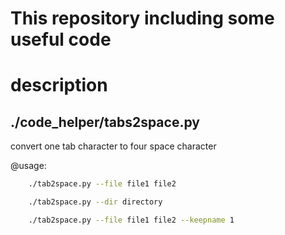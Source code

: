 # This repository including some useful code 




# description

## ./code_helper/tabs2space.py

convert one tab character to four space character

@usage:

```bash
    ./tab2space.py --file file1 file2
```
```bash
    ./tab2space.py --dir directory  
```
```bash
    ./tab2space.py --file file1 file2 --keepname 1  
```
